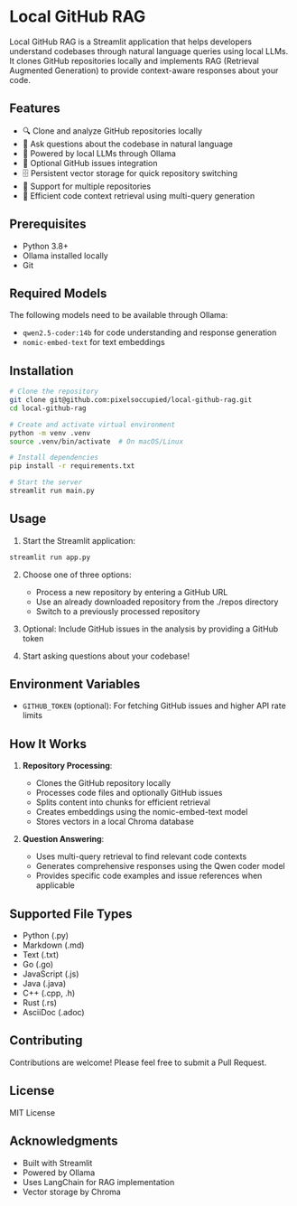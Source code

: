 # Local GitHub RAG

Local GitHub RAG is a Streamlit application that helps developers understand codebases through natural language queries using local LLMs. It clones GitHub repositories locally and implements RAG (Retrieval Augmented Generation) to provide context-aware responses about your code.

## Features

- 🔍 Clone and analyze GitHub repositories locally
- 💬 Ask questions about the codebase in natural language
- 🤖 Powered by local LLMs through Ollama
- 📝 Optional GitHub issues integration
- 🗄️ Persistent vector storage for quick repository switching
- 🔄 Support for multiple repositories
- 🎯 Efficient code context retrieval using multi-query generation

## Prerequisites

- Python 3.8+
- Ollama installed locally
- Git

## Required Models

The following models need to be available through Ollama:
- `qwen2.5-coder:14b` for code understanding and response generation
- `nomic-embed-text` for text embeddings

## Installation

```bash
# Clone the repository
git clone git@github.com:pixelsoccupied/local-github-rag.git
cd local-github-rag

# Create and activate virtual environment
python -m venv .venv
source .venv/bin/activate  # On macOS/Linux

# Install dependencies
pip install -r requirements.txt

# Start the server
streamlit run main.py
```

## Usage

1. Start the Streamlit application:
```bash
streamlit run app.py
```

2. Choose one of three options:
   - Process a new repository by entering a GitHub URL
   - Use an already downloaded repository from the ./repos directory
   - Switch to a previously processed repository

3. Optional: Include GitHub issues in the analysis by providing a GitHub token

4. Start asking questions about your codebase!

## Environment Variables

- `GITHUB_TOKEN` (optional): For fetching GitHub issues and higher API rate limits

## How It Works

1. **Repository Processing**:
   - Clones the GitHub repository locally
   - Processes code files and optionally GitHub issues
   - Splits content into chunks for efficient retrieval
   - Creates embeddings using the nomic-embed-text model
   - Stores vectors in a local Chroma database

2. **Question Answering**:
   - Uses multi-query retrieval to find relevant code contexts
   - Generates comprehensive responses using the Qwen coder model
   - Provides specific code examples and issue references when applicable

## Supported File Types

- Python (.py)
- Markdown (.md)
- Text (.txt)
- Go (.go)
- JavaScript (.js)
- Java (.java)
- C++ (.cpp, .h)
- Rust (.rs)
- AsciiDoc (.adoc)

## Contributing

Contributions are welcome! Please feel free to submit a Pull Request.

## License

MIT License

## Acknowledgments

- Built with Streamlit
- Powered by Ollama
- Uses LangChain for RAG implementation
- Vector storage by Chroma